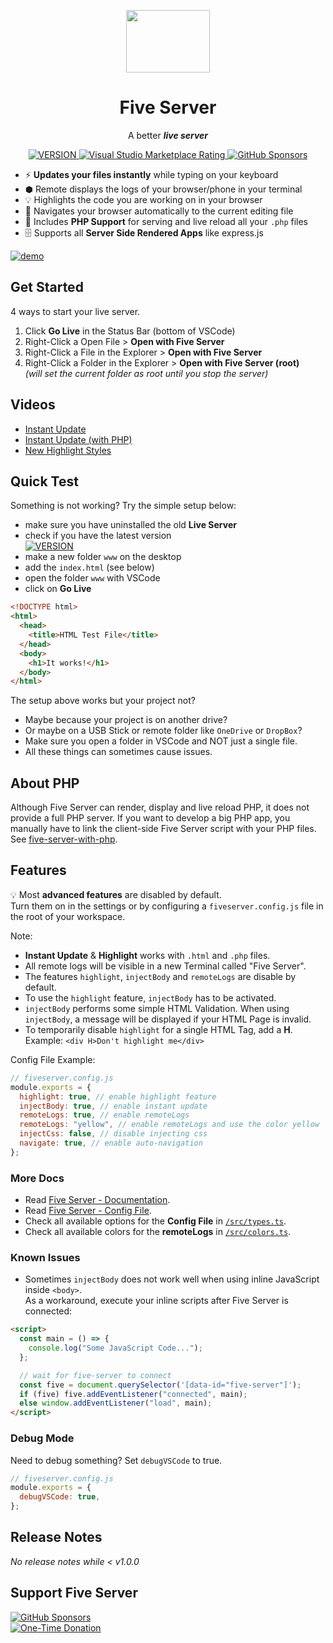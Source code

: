 <p align="center">
  <img
    src="https://raw.githubusercontent.com/yandeu/five-server-vscode/main/img/icon.png"
    height="100"
    width="134"
  />
</p>

<h1 align="center">Five Server</h1>

<p align="center">
  A better <em><b>live server</b></em>
</p>

<p align="center">
  <a
    href="https://marketplace.visualstudio.com/items?itemName=yandeu.five-server"
    target="__blank"
  >
    <img alt="VERSION" src="https://img.shields.io/visual-studio-marketplace/v/yandeu.five-server.svg?color=228cb3&amp;label="/>
    <img alt="Visual Studio Marketplace Rating" src="https://img.shields.io/visual-studio-marketplace/r/yandeu.five-server?color=228cb3">
  </a>
  <a href="https://github.com/sponsors/yandeu" target="__blank">
    <img alt="GitHub Sponsors" src="https://img.shields.io/github/sponsors/yandeu?color=228cb3">
  </a>
</p>

- ⚡️ **Updates your files instantly** while typing on your keyboard
- ⬢ Remote displays the logs of your browser/phone in your terminal
- 💡 Highlights the code you are working on in your browser
- 🚀 Navigates your browser automatically to the current editing file
- 🐘 Includes **PHP Support** for serving and live reload all your `.php` files
- 🗄️ Supports all **Server Side Rendered Apps** like express.js

<p>
  <a href="https://youtu.be/aETkOu8J-bo">
    <img src="https://raw.githubusercontent.com/yandeu/five-server/main/img/vscode-preview.gif" alt="demo">
  </a>
</p>

## Get Started

4 ways to start your live server.

1. Click **Go Live** in the Status Bar (bottom of VSCode)
2. Right-Click a Open File > **Open with Five Server**
3. Right-Click a File in the Explorer > **Open with Five Server**
4. Right-Click a Folder in the Explorer > **Open with Five Server (root)**  
   _(will set the current folder as root until you stop the server)_

## Videos

- [Instant Update](https://youtu.be/3-zKYNrxKOk)
- [Instant Update (with PHP)](https://youtu.be/4s7q5chX-e0)
- [New Highlight Styles](https://youtu.be/zlKxvw-vy_M)

## Quick Test

Something is not working? Try the simple setup below:

- make sure you have uninstalled the old **Live Server**
- check if you have the latest version  
  [![VERSION](https://img.shields.io/visual-studio-marketplace/v/yandeu.five-server.svg?color=228cb3&label=)](https://marketplace.visualstudio.com/items?itemName=yandeu.five-server)
- make a new folder `www` on the desktop
- add the `index.html` (see below)
- open the folder `www` with VSCode
- click on **Go Live**

```html
<!DOCTYPE html>
<html>
  <head>
    <title>HTML Test File</title>
  </head>
  <body>
    <h1>It works!</h1>
  </body>
</html>
```

The setup above works but your project not?

- Maybe because your project is on another drive?
- Or maybe on a USB Stick or remote folder like `OneDrive` or `DropBox`?
- Make sure you open a folder in VSCode and NOT just a single file.
- All these things can sometimes cause issues.

## About PHP

Although Five Server can render, display and live reload PHP, it does not provide a full PHP server. If you want to develop a big PHP app, you manually have to link the client-side Five Server script with your PHP files. See [five-server-with-php](https://github.com/yandeu/five-server-with-php).

## Features

💡 Most **advanced features** are disabled by default.  
Turn them on in the settings or by configuring a `fiveserver.config.js` file in the root of your workspace.

Note:

- **Instant Update** & **Highlight** works with `.html` and `.php` files.
- All remote logs will be visible in a new Terminal called "Five Server".
- The features `highlight`, `injectBody` and `remoteLogs` are disable by default.
- To use the `highlight` feature, `injectBody` has to be activated.
- `injectBody` performs some simple HTML Validation. When using `injectBody`, a message will be displayed if your HTML Page is invalid.
- To temporarily disable `highlight` for a single HTML Tag, add a **H**.  
  Example: `<div H>Don't highlight me</div>`

Config File Example:

```js
// fiveserver.config.js
module.exports = {
  highlight: true, // enable highlight feature
  injectBody: true, // enable instant update
  remoteLogs: true, // enable remoteLogs
  remoteLogs: "yellow", // enable remoteLogs and use the color yellow
  injectCss: false, // disable injecting css
  navigate: true, // enable auto-navigation
};
```

### More Docs

- Read [Five Server - Documentation](https://github.com/yandeu/five-server#documentation).
- Read [Five Server - Config File](https://github.com/yandeu/five-server#config-file).
- Check all available options for the **Config File** in [`/src/types.ts`](https://github.com/yandeu/five-server/blob/main/src/types.ts).
- Check all available colors for the **remoteLogs** in [`/src/colors.ts`](https://github.com/yandeu/five-server/blob/main/src/colors.ts).

### Known Issues

- Sometimes `injectBody` does not work well when using inline JavaScript inside `<body>`.  
  As a workaround, execute your inline scripts after Five Server is connected:

```html
<script>
  const main = () => {
    console.log("Some JavaScript Code...");
  };

  // wait for five-server to connect
  const five = document.querySelector('[data-id="five-server"]');
  if (five) five.addEventListener("connected", main);
  else window.addEventListener("load", main);
</script>
```

### Debug Mode

Need to debug something? Set `debugVSCode` to true.

```js
// fiveserver.config.js
module.exports = {
  debugVSCode: true,
};
```

## Release Notes

_No release notes while < v1.0.0_

## Support Five Server

[![GitHub Sponsors](https://img.shields.io/badge/Sponsor-%E2%9D%A4-lightgrey?style=social&logo=GitHub)](https://github.com/sponsors/yandeu)  
[![One-Time Donation](https://img.shields.io/badge/One--Time%20Donation-$1-lightgrey?style=social&logo=GitHub)](https://github.com/sponsors/yandeu?frequency=one-time&sponsor=yandeu#sponsors:~:text=%241%20one%20time)
